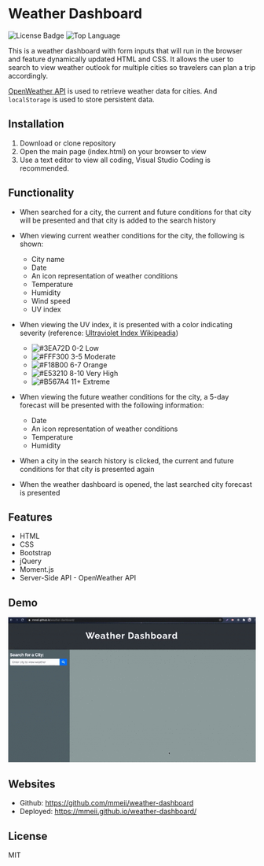 # Weather Dashboard

![License Badge](https://img.shields.io/github/license/mmeii/weather-dashboard) ![Top Language](https://img.shields.io/github/languages/top/mmeii/weather-dashboard)

This is a weather dashboard with form inputs that will run in the browser and feature dynamically updated HTML and CSS. It allows the user to search to view weather outlook for multiple cities so travelers can plan a trip accordingly.

[OpenWeather API](https://openweathermap.org/api) is used to retrieve weather data for cities. And `localStorage` is used to store persistent data.

## Installation

1. Download or clone repository
2. Open the main page (index.html) on your browser to view
3. Use a text editor to view all coding, Visual Studio Coding is recommended.

## Functionality

* When searched for a city, the current and future conditions for that city will be presented and that city is added to the search history
  
* When viewing current weather conditions for the city, the following is shown:
  * City name
  * Date
  * An icon representation of weather conditions
  * Temperature
  * Humidity
  * Wind speed
  * UV index
  
* When viewing the UV index, it is presented with a color indicating severity (reference: [Ultraviolet Index Wikipeadia](https://en.wikipedia.org/wiki/Ultraviolet_index#:~:text=A%20UV%20index%20reading%20of,broad%20spectrum%20SPF%2030%2B%20sunscreen.&text=A%20UV%20index%20reading%20of%206%20to%207%20means%20high,harm%20from%20unprotected%20sun%20exposure.))
  * ![#3EA72D](https://via.placeholder.com/15/3EA72D/000000?text=+) 0-2 Low
  * ![#FFF300](https://via.placeholder.com/15/FFF300/000000?text=+) 3-5 Moderate
  * ![#F18B00](https://via.placeholder.com/15/F18B00/000000?text=+) 6-7 Orange
  * ![#E53210](https://via.placeholder.com/15/E53210/000000?text=+) 8-10 Very High
  * ![#B567A4](https://via.placeholder.com/15/B567A4/000000?text=+) 11+ Extreme
  
* When viewing the future weather conditions for the city, a 5-day forecast will be presented with the following information:
  * Date
  * An icon representation of weather conditions
  * Temperature
  * Humidity
  
* When a city in the search history is clicked, the current and future conditions for that city is presented again
* When the weather dashboard is opened, the last searched city forecast is presented
  
## Features

* HTML
* CSS
* Bootstrap
* jQuery
* Moment.js
* Server-Side API - OpenWeather API

## Demo

![Weather Dashboard Demo](Assets/weather-dashboard-demo.gif)

## Websites

* Github: https://github.com/mmeii/weather-dashboard
* Deployed: https://mmeii.github.io/weather-dashboard/

## License

MIT
